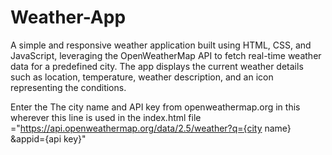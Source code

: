 # Weather-App
A simple and responsive weather application built using HTML, CSS, and JavaScript, leveraging the OpenWeatherMap API to fetch real-time weather data for a predefined city. The app displays the current weather details such as location, temperature, weather description, and an icon representing the conditions.

Enter the The city name and API key from openweathermap.org in this wherever this line is used in the index.html file ="https://api.openweathermap.org/data/2.5/weather?q={city name} &appid={api key}" 

